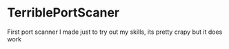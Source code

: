 # TerriblePortScaner
First port scanner I made just to try out my skills, its pretty crapy but it does work
